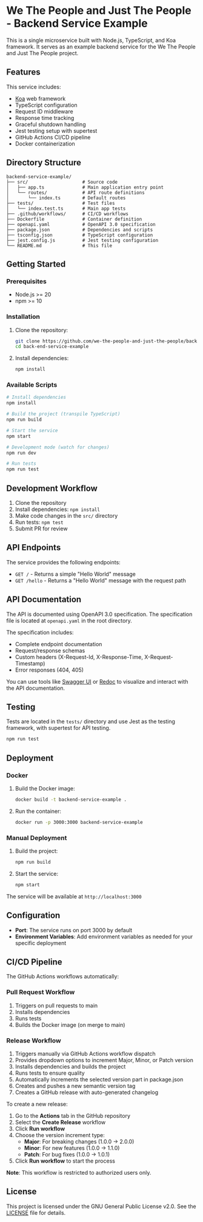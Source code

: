 # We The People and Just The People - Backend Service Example

This is a single microservice built with Node.js, TypeScript, and Koa framework. It serves as an example backend service for the We The People and Just The People project.

## Features

This service includes:

- [Koa](https://koajs.com/) web framework
- TypeScript configuration
- Request ID middleware
- Response time tracking
- Graceful shutdown handling
- Jest testing setup with supertest
- GitHub Actions CI/CD pipeline
- Docker containerization

## Directory Structure

```
backend-service-example/
├── src/                    # Source code
│   ├── app.ts              # Main application entry point
│   └── routes/             # API route definitions
│       └── index.ts        # Default routes
├── tests/                  # Test files
│   └── index.test.ts       # Main app tests
├── .github/workflows/      # CI/CD workflows
├── Dockerfile              # Container definition
├── openapi.yaml            # OpenAPI 3.0 specification
├── package.json            # Dependencies and scripts
├── tsconfig.json           # TypeScript configuration
├── jest.config.js          # Jest testing configuration
└── README.md               # This file
```

## Getting Started

### Prerequisites

- Node.js >= 20
- npm >= 10

### Installation

1. Clone the repository:
   ```bash
   git clone https://github.com/we-the-people-and-just-the-people/back-end-service-example.git
   cd back-end-service-example
   ```

2. Install dependencies:
   ```bash
   npm install
   ```

### Available Scripts

```bash
# Install dependencies
npm install

# Build the project (transpile TypeScript)
npm run build

# Start the service
npm start

# Development mode (watch for changes)
npm run dev

# Run tests
npm run test
```

## Development Workflow

1. Clone the repository
2. Install dependencies: `npm install`
3. Make code changes in the `src/` directory
4. Run tests: `npm test`
5. Submit PR for review

## API Endpoints

The service provides the following endpoints:

- `GET /` - Returns a simple "Hello World" message
- `GET /hello` - Returns a "Hello World" message with the request path

## API Documentation

The API is documented using OpenAPI 3.0 specification. The specification file is located at `openapi.yaml` in the root directory.

The specification includes:
- Complete endpoint documentation
- Request/response schemas
- Custom headers (X-Request-Id, X-Response-Time, X-Request-Timestamp)
- Error responses (404, 405)

You can use tools like [Swagger UI](https://swagger.io/tools/swagger-ui/) or [Redoc](https://redocly.github.io/redoc/) to visualize and interact with the API documentation.

## Testing

Tests are located in the `tests/` directory and use Jest as the testing framework, with supertest for API testing.

```bash
npm run test
```

## Deployment

### Docker

1. Build the Docker image:
   ```bash
   docker build -t backend-service-example .
   ```

2. Run the container:
   ```bash
   docker run -p 3000:3000 backend-service-example
   ```

### Manual Deployment

1. Build the project:
   ```bash
   npm run build
   ```

2. Start the service:
   ```bash
   npm start
   ```

The service will be available at `http://localhost:3000`

## Configuration

- **Port**: The service runs on port 3000 by default
- **Environment Variables**: Add environment variables as needed for your specific deployment

## CI/CD Pipeline

The GitHub Actions workflows automatically:

### Pull Request Workflow
1. Triggers on pull requests to main
2. Installs dependencies
3. Runs tests
4. Builds the Docker image (on merge to main)

### Release Workflow
1. Triggers manually via GitHub Actions workflow dispatch
2. Provides dropdown options to increment Major, Minor, or Patch version
3. Installs dependencies and builds the project
4. Runs tests to ensure quality
5. Automatically increments the selected version part in package.json
6. Creates and pushes a new semantic version tag
7. Creates a GitHub release with auto-generated changelog

To create a new release:
1. Go to the **Actions** tab in the GitHub repository
2. Select the **Create Release** workflow
3. Click **Run workflow**
4. Choose the version increment type:
   - **Major**: For breaking changes (1.0.0 → 2.0.0)
   - **Minor**: For new features (1.0.0 → 1.1.0)
   - **Patch**: For bug fixes (1.0.0 → 1.0.1)
5. Click **Run workflow** to start the process

**Note**: This workflow is restricted to authorized users only.

## License

This project is licensed under the GNU General Public License v2.0. See the [LICENSE](LICENSE) file for details.
